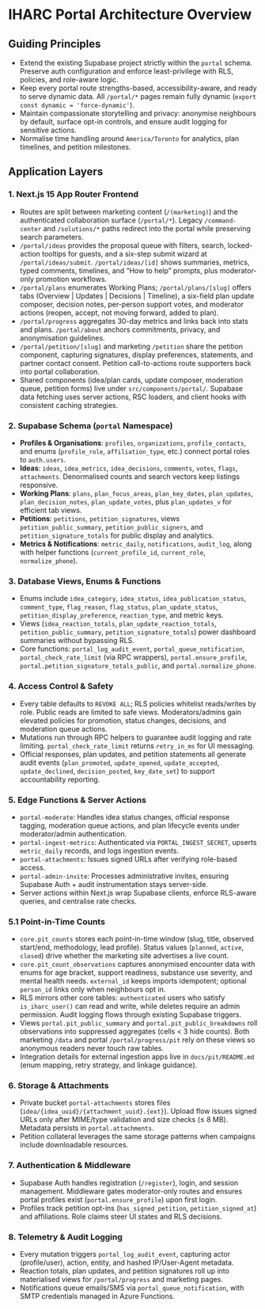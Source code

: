 # IHARC Portal Architecture Overview

## Guiding Principles
- Extend the existing Supabase project strictly within the `portal` schema. Preserve auth configuration and enforce least-privilege with RLS, policies, and role-aware logic.
- Keep every portal route strengths-based, accessibility-aware, and ready to serve dynamic data. All `/portal/*` pages remain fully dynamic (`export const dynamic = 'force-dynamic'`).
- Maintain compassionate storytelling and privacy: anonymise neighbours by default, surface opt-in controls, and ensure audit logging for sensitive actions.
- Normalise time handling around `America/Toronto` for analytics, plan timelines, and petition milestones.

## Application Layers

### 1. Next.js 15 App Router Frontend
- Routes are split between marketing content (`/(marketing)`) and the authenticated collaboration surface (`/portal/*`). Legacy `/command-center` and `/solutions/*` paths redirect into the portal while preserving search parameters.
- `/portal/ideas` provides the proposal queue with filters, search, locked-action tooltips for guests, and a six-step submit wizard at `/portal/ideas/submit`. `/portal/ideas/[id]` shows summaries, metrics, typed comments, timelines, and “How to help” prompts, plus moderator-only promotion workflows.
- `/portal/plans` enumerates Working Plans; `/portal/plans/[slug]` offers tabs (Overview | Updates | Decisions | Timeline), a six-field plan update composer, decision notes, per-person support votes, and moderator actions (reopen, accept, not moving forward, added to plan).
- `/portal/progress` aggregates 30-day metrics and links back into stats and plans. `/portal/about` anchors commitments, privacy, and anonymisation guidelines.
- `/portal/petition/[slug]` and marketing `/petition` share the petition component, capturing signatures, display preferences, statements, and partner contact consent. Petition call-to-actions route supporters back into portal collaboration.
- Shared components (idea/plan cards, update composer, moderation queue, petition forms) live under `src/components/portal/`. Supabase data fetching uses server actions, RSC loaders, and client hooks with consistent caching strategies.

### 2. Supabase Schema (`portal` Namespace)
- **Profiles & Organisations**: `profiles`, `organizations`, `profile_contacts`, and enums (`profile_role`, `affiliation_type`, etc.) connect portal roles to `auth.users`.
- **Ideas**: `ideas`, `idea_metrics`, `idea_decisions`, `comments`, `votes`, `flags`, `attachments`. Denormalised counts and search vectors keep listings responsive.
- **Working Plans**: `plans`, `plan_focus_areas`, `plan_key_dates`, `plan_updates`, `plan_decision_notes`, `plan_update_votes`, plus `plan_updates_v` for efficient tab views.
- **Petitions**: `petitions`, `petition_signatures`, views `petition_public_summary`, `petition_public_signers`, and `petition_signature_totals` for public display and analytics.
- **Metrics & Notifications**: `metric_daily`, `notifications`, `audit_log`, along with helper functions (`current_profile_id`, `current_role`, `normalize_phone`).

### 3. Database Views, Enums & Functions
- Enums include `idea_category`, `idea_status`, `idea_publication_status`, `comment_type`, `flag_reason`, `flag_status`, `plan_update_status`, `petition_display_preference`, `reaction_type`, and metric keys.
- Views (`idea_reaction_totals`, `plan_update_reaction_totals`, `petition_public_summary`, `petition_signature_totals`) power dashboard summaries without bypassing RLS.
- Core functions: `portal_log_audit_event`, `portal_queue_notification`, `portal_check_rate_limit` (via RPC wrappers), `portal.ensure_profile`, `portal.petition_signature_totals_public`, and `portal.normalize_phone`.

### 4. Access Control & Safety
- Every table defaults to `REVOKE ALL`; RLS policies whitelist reads/writes by role. Public reads are limited to safe views. Moderators/admins gain elevated policies for promotion, status changes, decisions, and moderation queue actions.
- Mutations run through RPC helpers to guarantee audit logging and rate limiting. `portal_check_rate_limit` returns `retry_in_ms` for UI messaging.
- Official responses, plan updates, and petition statements all generate audit events (`plan_promoted`, `update_opened`, `update_accepted`, `update_declined`, `decision_posted`, `key_date_set`) to support accountability reporting.

### 5. Edge Functions & Server Actions
- `portal-moderate`: Handles idea status changes, official response tagging, moderation queue actions, and plan lifecycle events under moderator/admin authentication.
- `portal-ingest-metrics`: Authenticated via `PORTAL_INGEST_SECRET`, upserts `metric_daily` records, and logs ingestion events.
- `portal-attachments`: Issues signed URLs after verifying role-based access.
- `portal-admin-invite`: Processes administrative invites, ensuring Supabase Auth + audit instrumentation stays server-side.
- Server actions within Next.js wrap Supabase clients, enforce RLS-aware queries, and centralise rate checks.

### 5.1 Point-in-Time Counts
- `core.pit_counts` stores each point-in-time window (slug, title, observed start/end, methodology, lead profile). Status values (`planned`, `active`, `closed`) drive whether the marketing site advertises a live count.
- `core.pit_count_observations` captures anonymised encounter data with enums for age bracket, support readiness, substance use severity, and mental health needs. `external_id` keeps imports idempotent; optional `person_id` links only when neighbours opt in.
- RLS mirrors other core tables: `authenticated` users who satisfy `is_iharc_user()` can read and write, while deletes require an admin permission. Audit logging flows through existing Supabase triggers.
- Views `portal.pit_public_summary` and `portal.pit_public_breakdowns` roll observations into suppressed aggregates (cells < 3 hide counts). Both marketing `/data` and portal `/portal/progress/pit` rely on these views so anonymous readers never touch raw tables.
- Integration details for external ingestion apps live in `docs/pit/README.md` (enum mapping, retry strategy, and linkage guidance).

### 6. Storage & Attachments
- Private bucket `portal-attachments` stores files (`idea/{idea_uuid}/{attachment_uuid}.{ext}`). Upload flow issues signed URLs only after MIME/type validation and size checks (≤ 8 MB). Metadata persists in `portal.attachments`.
- Petition collateral leverages the same storage patterns when campaigns include downloadable resources.

### 7. Authentication & Middleware
- Supabase Auth handles registration (`/register`), login, and session management. Middleware gates moderator-only routes and ensures portal profiles exist (`portal.ensure_profile`) upon first login.
- Profiles track petition opt-ins (`has_signed_petition`, `petition_signed_at`) and affiliations. Role claims steer UI states and RLS decisions.

### 8. Telemetry & Audit Logging
- Every mutation triggers `portal_log_audit_event`, capturing actor (profile/user), action, entity, and hashed IP/User-Agent metadata.
- Reaction totals, plan updates, and petition signatures roll up into materialised views for `/portal/progress` and marketing pages.
- Notifications queue emails/SMS via `portal_queue_notification`, with SMTP credentials managed in Azure Functions.
